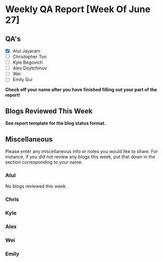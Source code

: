 # Weekly QA Report [Week Of June 27]

## QA's

- [X] Atul Jayaram
- [ ] Christopher Ton
- [ ] Kyle Begovich
- [ ] Alex Doytchinov
- [ ] Wei
- [ ] Emily Gui

**Check off your name after you have finished filling out your part of the report!**

## Blogs Reviewed This Week 

**See report template for the blog status format.**


## Miscellaneous 
Please enter any miscellaneous info or notes you would like to share. For instance, if you did not review any blogs this week, put that down in the section corresponding to your name.
 
### Atul

No blogs reviewed this week.

### Chris

### Kyle

### Alex

### Wei

### Emily
